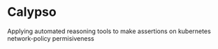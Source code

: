 # Calypso
Applying automated reasoning tools to make assertions on kubernetes network-policy permisiveness
